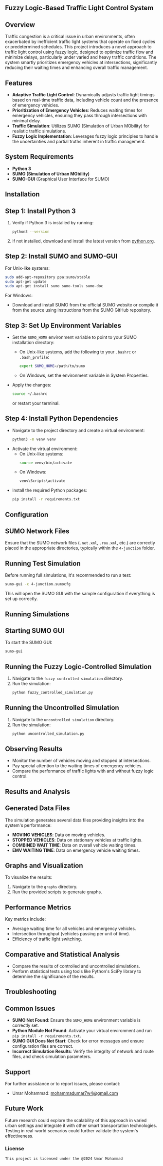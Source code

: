 ## Fuzzy Logic-Based Traffic Light Control System

## Overview

Traffic congestion is a critical issue in urban environments, often exacerbated by inefficient traffic light systems that operate on fixed cycles or predetermined schedules. This project introduces a novel approach to traffic light control using fuzzy logic, designed to optimize traffic flow and minimize delays, particularly under varied and heavy traffic conditions. The system smartly prioritizes emergency vehicles at intersections, significantly reducing their waiting times and enhancing overall traffic management.

## Features

- **Adaptive Traffic Light Control**: Dynamically adjusts traffic light timings based on real-time traffic data, including vehicle count and the presence of emergency vehicles.
- **Prioritization of Emergency Vehicles**: Reduces waiting times for emergency vehicles, ensuring they pass through intersections with minimal delay.
- **Traffic Simulation**: Utilizes SUMO (Simulation of Urban MObility) for realistic traffic simulations.
- **Fuzzy Logic Implementation**: Leverages fuzzy logic principles to handle the uncertainties and partial truths inherent in traffic management.

## System Requirements

- **Python 3**
- **SUMO (Simulation of Urban MObility)**
- **SUMO-GUI** (Graphical User Interface for SUMO)

## Installation

## Step 1: Install Python 3

1. Verify if Python 3 is installed by running:
    ```bash
    python3 --version
    ```
2. If not installed, download and install the latest version from [python.org](https://www.python.org/downloads/).

## Step 2: Install SUMO and SUMO-GUI

For Unix-like systems:
```bash
sudo add-apt-repository ppa:sumo/stable
sudo apt-get update
sudo apt-get install sumo sumo-tools sumo-doc
```

For Windows:
- Download and install SUMO from the official SUMO website or compile it from the source using instructions from the SUMO GitHub repository.

## Step 3: Set Up Environment Variables

- Set the `SUMO_HOME` environment variable to point to your SUMO installation directory:
  - On Unix-like systems, add the following to your `.bashrc` or `.bash_profile`:
    ```bash
    export SUMO_HOME=/path/to/sumo
    ```
  - On Windows, set the environment variable in System Properties.

- Apply the changes:
  ```bash
  source ~/.bashrc
  ```
  or restart your terminal.

## Step 4: Install Python Dependencies

- Navigate to the project directory and create a virtual environment:
  ```bash
  python3 -m venv venv
  ```
- Activate the virtual environment:
  - On Unix-like systems:
    ```bash
    source venv/bin/activate
    ```
  - On Windows:
    ```bash
    venv\Scripts\activate
    ```
- Install the required Python packages:
  ```bash
  pip install -r requirements.txt
  ```

## Configuration

## SUMO Network Files

Ensure that the SUMO network files (`.net.xml`, `.rou.xml`, etc.) are correctly placed in the appropriate directories, typically within the `4-junction` folder.

## Running Test Simulation

Before running full simulations, it's recommended to run a test:
```bash
sumo-gui -c 4-junction.sumocfg
```
This will open the SUMO GUI with the sample configuration if everything is set up correctly.

## Running Simulations

## Starting SUMO GUI

To start the SUMO GUI:
```bash
sumo-gui
```

## Running the Fuzzy Logic-Controlled Simulation

1. Navigate to the `fuzzy controlled simulation` directory.
2. Run the simulation:
   ```bash
   python fuzzy_controlled_simulation.py
   ```

## Running the Uncontrolled Simulation

1. Navigate to the `uncontrolled simulation` directory.
2. Run the simulation:
   ```bash
   python uncontrolled_simulation.py
   ```

## Observing Results

- Monitor the number of vehicles moving and stopped at intersections.
- Pay special attention to the waiting times of emergency vehicles.
- Compare the performance of traffic lights with and without fuzzy logic control.

## Results and Analysis

## Generated Data Files

The simulation generates several data files providing insights into the system's performance:

- **MOVING VEHICLES**: Data on moving vehicles.
- **STOPPED VEHICLES**: Data on stationary vehicles at traffic lights.
- **COMBINED WAIT TIME**: Data on overall vehicle waiting times.
- **EMV WAITING TIME**: Data on emergency vehicle waiting times.

## Graphs and Visualization

To visualize the results:

1. Navigate to the `graphs` directory.
2. Run the provided scripts to generate graphs.

## Performance Metrics

Key metrics include:

- Average waiting time for all vehicles and emergency vehicles.
- Intersection throughput (vehicles passing per unit of time).
- Efficiency of traffic light switching.

## Comparative and Statistical Analysis

- Compare the results of controlled and uncontrolled simulations.
- Perform statistical tests using tools like Python's SciPy library to determine the significance of the results.

## Troubleshooting

## Common Issues

- **SUMO Not Found**: Ensure the `SUMO_HOME` environment variable is correctly set.
- **Python Module Not Found**: Activate your virtual environment and run `pip install -r requirements.txt`.
- **SUMO GUI Does Not Start**: Check for error messages and ensure configuration files are correct.
- **Incorrect Simulation Results**: Verify the integrity of network and route files, and check simulation parameters.

## Support

For further assistance or to report issues, please contact:

- Umar Mohammad: mohammadumar7w4@gmail.com

## Future Work

Future research could explore the scalability of this approach in varied urban settings and integrate it with other smart transportation technologies. Testing in real-world scenarios could further validate the system's effectiveness.


### License

```
This project is licensed under the @2024 Umar Mohammad
```
